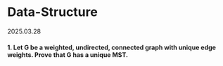 # Data-Structure
2025.03.28
#### 1. Let G be a weighted, undirected, connected graph with unique edge weights. Prove that G has a unique MST.
